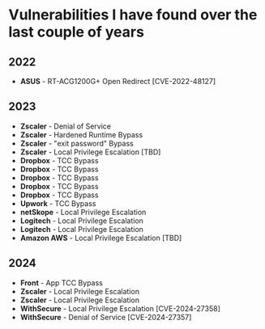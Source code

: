 # Vulnerabilities I have found over the last couple of years

## 2022

- **ASUS** - RT-ACG1200G+ Open Redirect [CVE-2022-48127]

## 2023 

- **Zscaler** - Denial of Service
- **Zscaler** - Hardened Runtime Bypass
- **Zscaler** - "exit password" Bypass
- **Zscaler** - Local Privilege Escalation [TBD]
- **Dropbox** - TCC Bypass
- **Dropbox** - TCC Bypass
- **Dropbox** - TCC Bypass
- **Dropbox** - TCC Bypass
- **Dropbox** - TCC Bypass
- **Upwork** - TCC Bypass
- **netSkope** - Local Privilege Escalation
- **Logitech** - Local Privilege Escalation
- **Logitech** - Local Privilege Escalation
- **Amazon AWS** - Local Privilege Escalation [TBD]

## 2024

- **Front** - App TCC Bypass
- **Zscaler** - Local Privilege Escalation
- **Zscaler** - Local Privilege Escalation
- **WithSecure** - Local Privilege Escalation [CVE-2024-27358]
- **WithSecure** - Denial of Service [CVE-2024-27357]

